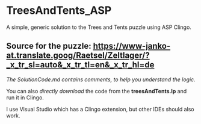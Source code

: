 # TreesAndTents_ASP
A simple, generic solution to the Trees and Tents puzzle using ASP Clingo. 

## Source for the puzzle: https://www-janko-at.translate.goog/Raetsel/Zeltlager/?_x_tr_sl=auto&_x_tr_tl=en&_x_tr_hl=de

*The SolutionCode.md contains comments, to help you understand the logic.* 

You can also *directly download* the code from the **treesAndTents.lp** and run it in Clingo.

I use Visual Studio which has a Clingo extension, but other IDEs should also work.
